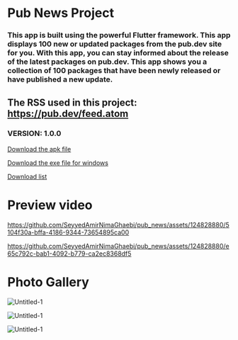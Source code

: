 # Pub News Project

### This app is built using the powerful Flutter framework. This app displays 100 new or updated packages from the pub.dev site for you. With this app, you can stay informed about the release of the latest packages on pub.dev. This app shows you a collection of 100 packages that have been newly released or have published a new update.

## The RSS used in this project:  https://pub.dev/feed.atom

### VERSION: 1.0.0

<a href="https://github.com/SeyyedAmirNimaGhaebi/pub_news/releases/download/output/app-armeabi-v7a-release.apk">Download the apk file</a>

<a href="https://github.com/SeyyedAmirNimaGhaebi/pub_news/releases/download/output/pub_news.exe">Download the exe file for windows</a>

<a href="https://github.com/SeyyedAmirNimaGhaebi/pub_news/releases/tag/apk">Download list</a>

# Preview video


https://github.com/SeyyedAmirNimaGhaebi/pub_news/assets/124828880/5104f30a-bffa-4186-9344-73654895ca00



https://github.com/SeyyedAmirNimaGhaebi/pub_news/assets/124828880/e65c792c-bab1-4092-b779-ca2ec8368df5




# Photo Gallery

![Untitled-1](https://github.com/SeyyedAmirNimaGhaebi/pub_news/assets/124828880/973124f1-b757-47b5-8cde-968f683375d7)

![Untitled-1](https://github.com/SeyyedAmirNimaGhaebi/pub_news/assets/124828880/ea154710-c846-4b18-82e0-81ef6fe3888d)

![Untitled-1](https://github.com/SeyyedAmirNimaGhaebi/pub_news/assets/124828880/04781019-04de-418c-9ab0-cc57cf901ff3)
